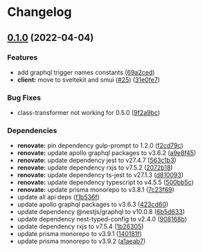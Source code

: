 # Changelog

## [0.1.0](https://github.com/V-ed/fullstacked/compare/api-v0.0.1...api-v0.1.0) (2022-04-04)


### Features

* add graphql trigger names constants ([69a2ced](https://github.com/V-ed/fullstacked/commit/69a2cedcc0097e1186efa40cb7a736d51d7e29e9))
* **client:** move to sveltekit and smui ([#25](https://github.com/V-ed/fullstacked/issues/25)) ([31e0fe7](https://github.com/V-ed/fullstacked/commit/31e0fe77c2db2700d48538afd73980f6bb33d014))


### Bug Fixes

* class-transformer not working for 0.5.0 ([9f2a9bc](https://github.com/V-ed/fullstacked/commit/9f2a9bcc8cbd36885c5a2a11c113fe034d9450aa))


### Dependencies

* **renovate:** pin dependency gulp-prompt to 1.2.0 ([f2cd79c](https://github.com/V-ed/fullstacked/commit/f2cd79c79be53262e2cb6fa5df315724a13cc52c))
* **renovate:** update apollo graphql packages to v3.6.2 ([a9e8f45](https://github.com/V-ed/fullstacked/commit/a9e8f451107acf569476d6a6167332026c6a39f6))
* **renovate:** update dependency jest to v27.4.7 ([563c1b3](https://github.com/V-ed/fullstacked/commit/563c1b3d1e9dd2cedf891659c9c76bb31acff739))
* **renovate:** update dependency rxjs to v7.5.2 ([2072b18](https://github.com/V-ed/fullstacked/commit/2072b18bbb1a777cf4f631e823ca663898bb7fc2))
* **renovate:** update dependency ts-jest to v27.1.3 ([d810093](https://github.com/V-ed/fullstacked/commit/d810093895607ef2cf348b172da2a589f2651876))
* **renovate:** update dependency typescript to v4.5.5 ([500bb5c](https://github.com/V-ed/fullstacked/commit/500bb5cae2f21e009f3ef96fd091174bd81c2c79))
* **renovate:** update prisma monorepo to v3.8.1 ([7c23f69](https://github.com/V-ed/fullstacked/commit/7c23f69483380abe8cdcb077f583b62532e3e7d8))
* update all api deps ([f1b536f](https://github.com/V-ed/fullstacked/commit/f1b536ff4b136b0863ee6f12af5e32abd0be2efa))
* update apollo graphql packages to v3.6.3 ([423cd60](https://github.com/V-ed/fullstacked/commit/423cd6062cfee5b5c994afa5ad0e2f32378b37b7))
* update dependency @nestjs/graphql to v10.0.8 ([6b5d633](https://github.com/V-ed/fullstacked/commit/6b5d633503425936cdbe4ee6c57f432688d0b2ca))
* update dependency nest-typed-config to v2.4.0 ([908168b](https://github.com/V-ed/fullstacked/commit/908168b273f53ecda94c315ff868ce5c3361f20f))
* update dependency rxjs to v7.5.4 ([1b26305](https://github.com/V-ed/fullstacked/commit/1b26305be84092ca24ed54de76680a0d0dd7a60a))
* update prisma monorepo to v3.9.1 ([140181f](https://github.com/V-ed/fullstacked/commit/140181f80588dd181e8904e9619bf3c5dcb022c8))
* update prisma monorepo to v3.9.2 ([a1aeab7](https://github.com/V-ed/fullstacked/commit/a1aeab76e41db2d039107125ad5a1e248422b6b0))
